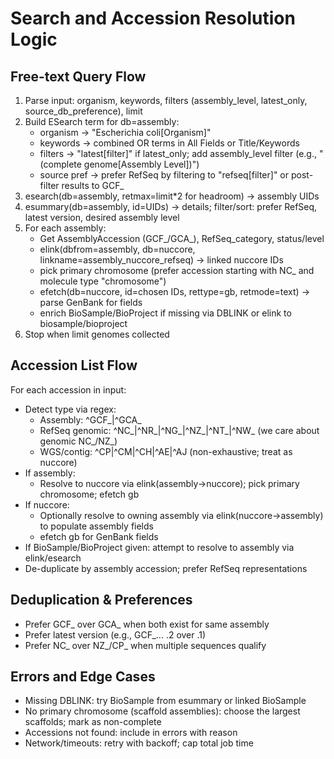 # Search and Accession Resolution Logic

## Free-text Query Flow
1) Parse input: organism, keywords, filters (assembly_level, latest_only, source_db_preference), limit
2) Build ESearch term for db=assembly:
   - organism -> "Escherichia coli[Organism]"
   - keywords -> combined OR terms in All Fields or Title/Keywords
   - filters -> "latest[filter]" if latest_only; add assembly_level filter (e.g., "(complete genome[Assembly Level])")
   - source pref -> prefer RefSeq by filtering to "refseq[filter]" or post-filter results to GCF_
3) esearch(db=assembly, retmax=limit*2 for headroom) -> assembly UIDs
4) esummary(db=assembly, id=UIDs) -> details; filter/sort: prefer RefSeq, latest version, desired assembly level
5) For each assembly:
   - Get AssemblyAccession (GCF_/GCA_), RefSeq_category, status/level
   - elink(dbfrom=assembly, db=nuccore, linkname=assembly_nuccore_refseq) -> linked nuccore IDs
   - pick primary chromosome (prefer accession starting with NC_ and molecule type "chromosome")
   - efetch(db=nuccore, id=chosen IDs, rettype=gb, retmode=text) -> parse GenBank for fields
   - enrich BioSample/BioProject if missing via DBLINK or elink to biosample/bioproject
6) Stop when limit genomes collected

## Accession List Flow
For each accession in input:
- Detect type via regex:
  - Assembly: ^GCF_|^GCA_
  - RefSeq genomic: ^NC_|^NR_|^NG_|^NZ_|^NT_|^NW_ (we care about genomic NC_/NZ_)
  - WGS/contig: ^CP|^CM|^CH|^AE|^AJ (non-exhaustive; treat as nuccore)
- If assembly:
  - Resolve to nuccore via elink(assembly->nuccore); pick primary chromosome; efetch gb
- If nuccore:
  - Optionally resolve to owning assembly via elink(nuccore->assembly) to populate assembly fields
  - efetch gb for GenBank fields
- If BioSample/BioProject given: attempt to resolve to assembly via elink/esearch
- De-duplicate by assembly accession; prefer RefSeq representations

## Deduplication & Preferences
- Prefer GCF_ over GCA_ when both exist for same assembly
- Prefer latest version (e.g., GCF_... .2 over .1)
- Prefer NC_ over NZ_/CP_ when multiple sequences qualify

## Errors and Edge Cases
- Missing DBLINK: try BioSample from esummary or linked BioSample
- No primary chromosome (scaffold assemblies): choose the largest scaffolds; mark as non-complete
- Accessions not found: include in errors with reason
- Network/timeouts: retry with backoff; cap total job time

